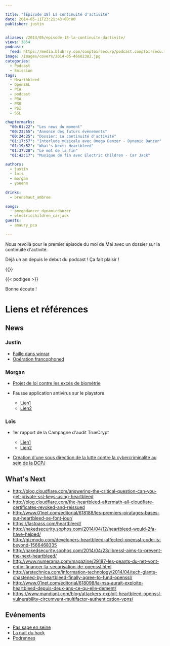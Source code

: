 ```yaml
---

title: "[Épisode 18] La continuité d'activité"
date: 2014-05-11T23:21:43+00:00
publisher: justin


aliases: /2014/05/episode-18-la-continuite-dactivite/
views: 3854
podcast:
  feed: https://media.blubrry.com/comptoirsecu/p/podcast.comptoirsecu.fr/CSEC.EP18.2014-05-10.PCA.mp3
image: /images/covers/2014-05-46602302.jpg
categories:
  - Podcast
  - Emission
tags:
  - Hearthbleed
  - OpenSSL
  - PCA
  - podcast
  - PRA
  - PRU
  - PSI
  - SSL

chaptermarks:
  "00:01:22": "Les news du moment"
  "00:23:55": "Annonce des futurs évènements"
  "00:24:25": "Dossier: La continuité d'activité"
  "01:17:57": "Interlude musicale avec Omega Danzer - Dynamic Danzer"
  "01:19:52": "What's Next: Heartbleed"
  "01:37:20": "Le mot de la fin"
  "01:42:17": "Musique de fin avec Electric Children - Car Jack"

authors:
  - justin
  - lois
  - morgan
  - youenn

drinks:
  - brunehaut_ambree

songs:
  - omegadanzer_dynamicdanzer
  - electricchildren_carjack
guests:
  - amaury_pca

---
```


Nous revoilà pour le premier épisode du moi de Mai avec un dossier sur la continuité d'activité.

Déjà un an depuis le debut du podcast ! Ça fait plaisir !

{{<chaptermarks>}}

{{< podigee >}}


Bonne écoute !

# Liens et références

## News

### Justin

- [Faille dans winrar](http://securityaffairs.co/wordpress/23623/hacking/winrar-zero-day.html)
- [Opération francophoned](http://www.symantec.com/connect/ko/blogs/operation-francophoned-persistence-and-evolution-dual-pronged-social-engineering-attack)

### Morgan

- [Projet de loi contre les excès de biométrie](http://www.numerama.com/magazine/29124-une-loi-contre-les-exces-de-la-biometrie-a-ameliorer.html)

- Fausse application antivirus sur le playstore
  - [Lien1](http://nakedsecurity.sophos.com/2014/04/09/google-takes-down-fake-anti-virus-app-that-duped-10000-users-on-play-store/)
  - [Lien2](http://www.androidpolice.com/2014/04/06/the-1-new-paid-app-in-the-play-store-costs-4-has-over-10000-downloads-a-4-7-star-rating-and-its-a-total-scam/)

### Loïs

- 1er rapport de la Campagne d'audit TrueCrypt
  - [Lien1](http://istruecryptauditedyet.com/)
  - [Lien2](https://opencryptoaudit.org/reports/iSec_Final_Open_Crypto_Audit_Project_TrueCrypt_Security_Assessment.pdf)

- [Création d'une sous direction de la lutte contre la cybercriminalité au sein de la DCPJ](http://www.unitesgppolice.com/media/upload/document/f9be343f-2014-04-07_CTPN2.pdf)

## What's Next

- <http://blog.cloudflare.com/answering-the-critical-question-can-you-get-private-ssl-keys-using-heartbleed>
- <http://blog.cloudflare.com/the-heartbleed-aftermath-all-cloudflare-certificates-revoked-and-reissued>
- <http://www.01net.com/editorial/618188/les-premiers-piratages-bases-sur-heartbleed-se-font-jour/>
- <https://lastpass.com/heartbleed/>
- <http://nakedsecurity.sophos.com/2014/04/12/heartbleed-would-2fa-have-helped/>
- <http://gizmodo.com/developers-heartbleed-affected-openssl-code-is-beyond-1566468335>
- <http://nakedsecurity.sophos.com/2014/04/23/libressl-aims-to-prevent-the-next-heartbleed/>
- <http://www.numerama.com/magazine/29187-les-geants-du-net-vont-enfin-financer-la-securisation-de-openssl.html>
- <http://arstechnica.com/information-technology/2014/04/tech-giants-chastened-by-heartbleed-finally-agree-to-fund-openssl/>
- <http://www.01net.com/editorial/618098/la-nsa-aurait-exploite-heartbleed-depuis-deux-ans-ce-qu-elle-dement/>
- <https://www.mandiant.com/blog/attackers-exploit-heartbleed-openssl-vulnerability-circumvent-multifactor-authentication-vpns/>

## Evénements

- [Pas sage en seine](http://www.passageenseine.org/)
- [La nuit du hack](http://www.nuitduhack.com/)
- [Podrennes](https://plus.google.com/u/0/events/coeemmh7jiilbfgdiujvi1np670)
